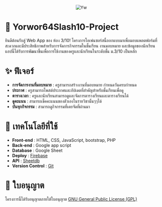 <p align="center"> <img src="https://cdn.discordapp.com/attachments/1071401485239332864/1177944206715670638/Banner.png" alt="Yw" /> </p>

# 🏫 Yorwor64Slash10-Project
ยินดีต้อนรับสู่ Web App ของ ห้อง 3/10! โครงการโอเพ่นซอร์สนี้ออกแบบมาเพื่อมอบแพลตฟอร์มที่สะดวกและมีประสิทธิภาพสำหรับการจัดการกิจกรรมในชั้นเรียน งานมอบหมาย และข้อมูลของนักเรียน แอปนี้ได้รับการพัฒนาขึ้นเพื่อการใช้งานของครูและนักเรียนในระดับชั้น ม.3/10 เป็นหลัก

# ✨️ ฟีเจอร์
- **การจัดการงานที่มอบหมาย** : ครูสามารถสร้างงานที่มอบหมาย กำหนดวันครบกำหนด
- **ประกาศ** : ครูสามารถโพสต์ประกาศและอัปเดตที่สำคัญสำหรับชั้นเรียนเพื่อดู
- **ตารางเวลา** : ครูและนักเรียนสามารถดูและจัดการตารางเรียนและตารางเรียนได้
- **ดูคะแนน** : สามารถเช็คคะแนนของตัวเองในรายวิชานั้นๆๆได้
- **บันทุกกิจกรรม** : สามารถดูกิจกรรมที่เคยจัดที่ผ่านมา

# 🔮 เทคโนโลยีที่ใช้
- **Front-end** : HTML, CSS, JavaScript, bootstrap, PHP
- **Back-end** : Google app script
- **Database** : Google Sheet
- **Deploy** : [Firebase](https://firebase.google.com/)
- **API** : [Sheetdb](https://sheetdb.io/)
- **Version Control** : [Git](https://git-scm.com/)

# 📝 ใบอนุญาต
โครงการนี้ได้รับอนุญาตภายใต้ใบอนุญาต [GNU General Public License (GPL)](https://en.wikipedia.org/wiki/GNU_General_Public_License)
